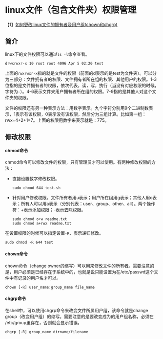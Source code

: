 # linux文件（包含文件夹）权限管理
【1】[如何更改linux文件的拥有者及用户组(chown和chgrp)](如何更改linux文件的拥有者及用户组(chown和chgrp))

## 简介

linux下的文件权限可以通过```ls -l```命令查看。
```
drwxrwxr-x 10 root root 4096 Apr 5 02:20 test
```

上面的```rwxrwxr-x```指的就是文件的权限（前面的d表示的是test为文件夹）。可以分为三部分：文件拥有者的权限、文件拥有者所在组的权限、其他用户的权限。1-3位指的是文件拥有者的权限，依次代表，读，写，执行（当没有对应权限的时候，字符为```-```）。4-6表示文件夹用户拥有者所在组的权限。7-9指的是其他人对这个文件夹的权限。

文件的权限还有另一种表示方法：用数字表示。九个字符分别用9个二进制数表示，1表示有该权限，0表示没有该权限，然后分为三组计算。比如第一组：rwx=4+2+1=7。上面的权限用数字来表示就是：775。

## 修改权限

#### chmod命令

chmod命令可以修改文件的权限，只有管理员才可以使用。有两种修改权限的方法：
* 直接设置数字修改权限。
  ```shell
  sudo chmod 644 test.sh      
  ```
* 针对用户修改权限。文件所有者用u表示；用户所在组用g表示；其他人用o表示；所有人可以用a表示（分别代表：user、group、other、all）。两个操作符：+表示添加权限；-表示去除权限。
  ```
  sudo chmod o+w readme.txt
  sudo chmod a+rwx readme.txt
  ```

在设置权限的时候可以指定设置```-R```，表示递归修改。
```
sudo chmod -R 644 test
```

#### chown命令

chown命令（change owner的缩写）可以用来修改文件的所有者。需要注意的是，用户必须是已经存在于系统中的，也就是说只能设置为在/etc/passwd这个文件中有记录的用户名才可以。
```
chown [-R] user_name:group_name file_name
```

#### chgrp命令

在shell中，可以使用chgrp命令来改变文件所属用户组，该命令就是change group（改变用户组）的缩写。需要注意的是要改变成为的用户组名称，必须在 /etc/group里存在，否则就会显示错误。
```
chgrp [-R] group_name dirname/filename
```
